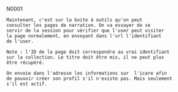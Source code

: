 

N0001

    Maintenant, c'est sur la boite à outils qu'on peut
    consulter les pages de narration. On va essayer de se
    servir de la session pour vérifier que l'user peut visiter
    la page normalement, en envoyant dans l'url l'identifiant
    de l'user.

    Note : l'ID de la page doit correspondre au vrai identifiant
    sur la collection. Le titre doit être mis, il ne peut plus
    être récupéré.

    On envoie dans l'adresse les informations sur  l'icare afin
    de pouvoir créer son profil s'il n'existe pas. Mais seulement
    s'il est actif.
